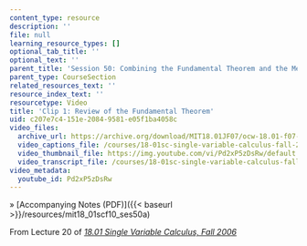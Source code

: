 ```yaml
---
content_type: resource
description: ''
file: null
learning_resource_types: []
optional_tab_title: ''
optional_text: ''
parent_title: 'Session 50: Combining the Fundamental Theorem and the Mean Value Theorem'
parent_type: CourseSection
related_resources_text: ''
resource_index_text: ''
resourcetype: Video
title: 'Clip 1: Review of the Fundamental Theorem'
uid: c207e7c4-151e-2084-9581-e05f1ba4058c
video_files:
  archive_url: https://archive.org/download/MIT18.01JF07/ocw-18.01-f07-lec20_300k.mp4
  video_captions_file: /courses/18-01sc-single-variable-calculus-fall-2010/d81b2ed343ec5fd1afe97fda0a6daef3_Pd2xP5zDsRw.vtt
  video_thumbnail_file: https://img.youtube.com/vi/Pd2xP5zDsRw/default.jpg
  video_transcript_file: /courses/18-01sc-single-variable-calculus-fall-2010/ac87e7e7112fcf69da31c7a046e3486f_Pd2xP5zDsRw.pdf
video_metadata:
  youtube_id: Pd2xP5zDsRw
---
```


» [Accompanying Notes (PDF)]({{< baseurl >}}/resources/mit18_01scf10_ses50a)

From Lecture 20 of [_18.01 Single Variable Calculus, Fall 2006_](/courses/18-01-single-variable-calculus-fall-2006/pages/video-lectures)